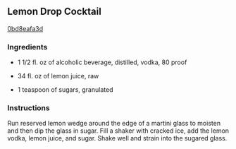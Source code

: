 ## Lemon Drop Cocktail

[0bd8eafa3d](http://www.food.com/recipe/lemon-drop-cocktail-112330)

### Ingredients

 - 1 1/2 fl. oz of alcoholic beverage, distilled, vodka, 80 proof

 - 34 fl. oz of lemon juice, raw

 - 1 teaspoon of sugars, granulated

### Instructions

Run reserved lemon wedge around the edge of a martini glass to moisten and then dip the glass in sugar. Fill a shaker with cracked ice, add the lemon vodka, lemon juice, and sugar. Shake well and strain into the sugared glass.